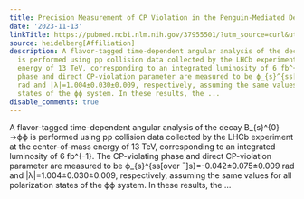 ```yaml
---
title: Precision Measurement of CP Violation in the Penguin-Mediated Decay B_{s}^{0}→ϕϕ
date: '2023-11-13'
linkTitle: https://pubmed.ncbi.nlm.nih.gov/37955501/?utm_source=curl&utm_medium=rss&utm_campaign=pubmed-2&utm_content=1FakS-2QOkCT8HsMOQP1bCRQ4YzyumYOmxmF0moLsQ3dFB1E9V&fc=20220326224207&ff=20231113170848&v=2.17.9.post6+86293ac
source: heidelberg[Affiliation]
description: A flavor-tagged time-dependent angular analysis of the decay B_{s}^{0}→ϕϕ
  is performed using pp collision data collected by the LHCb experiment at the center-of-mass
  energy of 13 TeV, corresponding to an integrated luminosity of 6 fb^{-1}. The CP-violating
  phase and direct CP-violation parameter are measured to be ϕ_{s}^{ss[over ¯]s}=-0.042±0.075±0.009
  rad and |λ|=1.004±0.030±0.009, respectively, assuming the same values for all polarization
  states of the ϕϕ system. In these results, the ...
disable_comments: true
---
```

A flavor-tagged time-dependent angular analysis of the decay B_{s}^{0}→ϕϕ is performed using pp collision data collected by the LHCb experiment at the center-of-mass energy of 13 TeV, corresponding to an integrated luminosity of 6 fb^{-1}. The CP-violating phase and direct CP-violation parameter are measured to be ϕ_{s}^{ss[over ¯]s}=-0.042±0.075±0.009 rad and |λ|=1.004±0.030±0.009, respectively, assuming the same values for all polarization states of the ϕϕ system. In these results, the ...